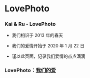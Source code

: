 # LovePhoto

### Kai &amp; Ru - LovePhoto

- 我们相识于 2013 年的春天

- 我们的爱情开始于 2020 年 1 月 22 日

- 谨以此页面，记录我们爱情的点点滴滴

### LovePhoto：[我们的爱](http://love.renkaigis.com)